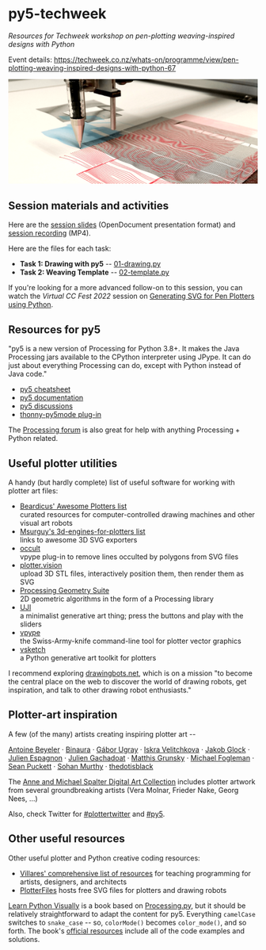 # py5-techweek

*Resources for Techweek workshop on pen-plotting weaving-inspired designs with Python*

Event details: https://techweek.co.nz/whats-on/programme/view/pen-plotting-weaving-inspired-designs-with-python-67

![](banner.png)


## Session materials and activities

Here are the [session slides](https://github.com/tabreturn/py5-techweek/raw/main/slides.odp) (OpenDocument presentation format) and [session recording](https://htmlpreview.github.io/?https://raw.githubusercontent.com/tabreturn/py5-techweek/main/recording.html) (MP4).

Here are the files for each task:

* **Task 1: Drawing with py5** -- [01-drawing.py](https://github.com/tabreturn/py5-techweek/blob/main/tasks/01-drawing.py)
* **Task 2: Weaving Template** -- [02-template.py](https://github.com/tabreturn/py5-techweek/blob/main/tasks/02-template.py)

If you're looking for a more advanced follow-on to this session, you can watch the *Virtual CC Fest 2022* session on [Generating SVG for Pen Plotters using Python](https://github.com/tabreturn/cc-fest-plotter).


## Resources for py5

"py5 is a new version of Processing for Python 3.8+. It makes the Java Processing jars available to the CPython interpreter using JPype. It can do just about everything Processing can do, except with Python instead of Java code."

* [py5 cheatsheet](https://raw.githubusercontent.com/tabreturn/processing.py-cheat-sheet/master/py5/py5_cc.pdf)
* [py5 documentation](http://py5.ixora.io/)
* [py5 discussions](https://github.com/hx2A/py5generator/discussions)
* [thonny-py5mode plug-in](https://github.com/tabreturn/thonny-py5mode)

The [Processing forum](https://discourse.processing.org/c/processing-py/9) is also great for help with anything Processing + Python related.


## Useful plotter utilities

A handy (but hardly complete) list of useful software for working with plotter art files:

* [Beardicus' Awesome Plotters list](https://github.com/beardicus/awesome-plotters)  
  curated resources for computer-controlled drawing machines and other visual art robots
* [Msurguy's 3d-engines-for-plotters list](https://github.com/msurguy/awesome-3d-engines-for-plotters)  
  links to awesome 3D SVG exporters
* [occult](https://github.com/LoicGoulefert/occult)  
  vpype plug-in to remove lines occulted by polygons from SVG files
* [plotter.vision](https://plotter.vision/)  
  upload 3D STL files, interactively position them, then render them as SVG
* [Processing Geometry Suite](https://github.com/micycle1/PGS)  
  2D geometric algorithms in the form of a Processing library
* [UJI](https://doersino.github.io/uji/)  
  a minimalist generative art thing; press the buttons and play with the sliders
* [vpype](https://github.com/abey79/vpype)  
  the Swiss-Army-knife command-line tool for plotter vector graphics
* [vsketch](https://github.com/abey79/vsketch)  
  a Python generative art toolkit for plotters

I recommend exploring [drawingbots.net](https://drawingbots.net/), which is on a mission "to become the central place on the web to discover the world of drawing robots, get inspiration, and talk to other drawing robot enthusiasts."


## Plotter-art inspiration

A few (of the many) artists creating inspiring plotter art --

[Antoine Beyeler](https://github.com/abey79/sketches) · [Binaura](https://www.binaura.net/) · [Gábor Ugray](https://jealousmarkup.xyz/plots/) · [Iskra Velitchkova](http://iskraovelitchkova.com/works.html) · [Jakob Glock](https://github.com/JakobGlock/Generative-Art) · [Julien Espagnon](https://www.instagram.com/julien_espagnon/) · [Julien Gachadoat](http://www.v3ga.net/) · [Matthis Grunsky](https://www.matthisgrunsky.ca/) · [Michael Fogleman](https://www.michaelfogleman.com/plotter/) · [Sean Puckett](https://plotterprints.square.site/s/shop) · [Sohan Murthy](https://sohan.space/) · [thedotisblack](https://thedotisblack.com/)

The [Anne and Michael Spalter Digital Art Collection](https://spalterdigital.com/) includes plotter artwork from several groundbreaking artists (Vera Molnar, Frieder Nake, Georg Nees, ...)

Also, check Twitter for [#plottertwitter](https://twitter.com/search?q=%2523plottertwitter) and [#py5](https://twitter.com/search?q=%2523py5).


## Other useful resources

Other useful plotter and Python creative coding resources:

* [Villares' comprehensive list of resources](https://github.com/villares/Resources-for-teaching-programming#user-content-processing--python-tools-table) for teaching programming for artists, designers, and architects
* [PlotterFiles](https://plotterfiles.com/) hosts free SVG files for plotters and drawing robots

[Learn Python Visually](https://nostarch.com/Learn-Python-Visually) is a book based on [Processing.py](https://py.processing.org/), but it should be relatively straightforward to adapt the content for py5. Everything `camelCase` switches to `snake_case` -- so, `colorMode()` becomes `color_mode()`, and so forth. The book's [official resources](https://github.com/tabreturn/processing.py-book) include all of the code examples and solutions.
